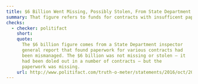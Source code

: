 ```yaml
---
title: $6 Billion Went Missing, Possibly Stolen, From State Department
summary: That figure refers to funds for contracts with insufficent paperwork.
checks:
  - checker: politifact
    short:
    quote:
      The $6 billion figure comes from a State Department inspector
      general report that found paperwork for various contracts had
      been mismanaged. The $6 billion was not missing or stolen — it
      had been doled out in a number of contracts — but the
      paperwork was missing.
    url: http://www.politifact.com/truth-o-meter/statements/2016/oct/20/donald-trump/trump-wrongly-says-6-billion-went-missing-state-de/
---
```

